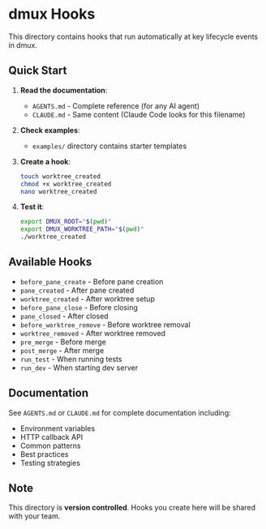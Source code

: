 # dmux Hooks

This directory contains hooks that run automatically at key lifecycle events in dmux.

## Quick Start

1. **Read the documentation**:
   - `AGENTS.md` - Complete reference (for any AI agent)
   - `CLAUDE.md` - Same content (Claude Code looks for this filename)

2. **Check examples**:
   - `examples/` directory contains starter templates

3. **Create a hook**:
   ```bash
   touch worktree_created
   chmod +x worktree_created
   nano worktree_created
   ```

4. **Test it**:
   ```bash
   export DMUX_ROOT="$(pwd)"
   export DMUX_WORKTREE_PATH="$(pwd)"
   ./worktree_created
   ```

## Available Hooks

- `before_pane_create` - Before pane creation
- `pane_created` - After pane created
- `worktree_created` - After worktree setup
- `before_pane_close` - Before closing
- `pane_closed` - After closed
- `before_worktree_remove` - Before worktree removal
- `worktree_removed` - After worktree removed
- `pre_merge` - Before merge
- `post_merge` - After merge
- `run_test` - When running tests
- `run_dev` - When starting dev server

## Documentation

See `AGENTS.md` or `CLAUDE.md` for complete documentation including:
- Environment variables
- HTTP callback API
- Common patterns
- Best practices
- Testing strategies

## Note

This directory is **version controlled**. Hooks you create here will be shared with your team.
